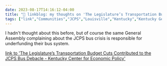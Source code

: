 ---date: 2023-08-17T14:16:12-04:00title: "🔗 linkblog: my thoughts on 'The Legislature’s Transportation Budget Cuts Contributed to the JCPS Bus Debacle - Kentucky Center for Economic Policy'"tags: ["link","Communities","JCPS","Louisville","Kentucky","Kentucky General Assembly"]---I hadn't thought about this before, but of course the same General Assembly complaining about the JCPS bus crisis is responsible for underfunding their bus system.   [link to 'The Legislature’s Transportation Budget Cuts Contributed to the JCPS Bus Debacle - Kentucky Center for Economic Policy'](https://kypolicy.org/the-legislatures-transportation-budget-cuts-contributed-to-the-jcps-bus-debacle/)